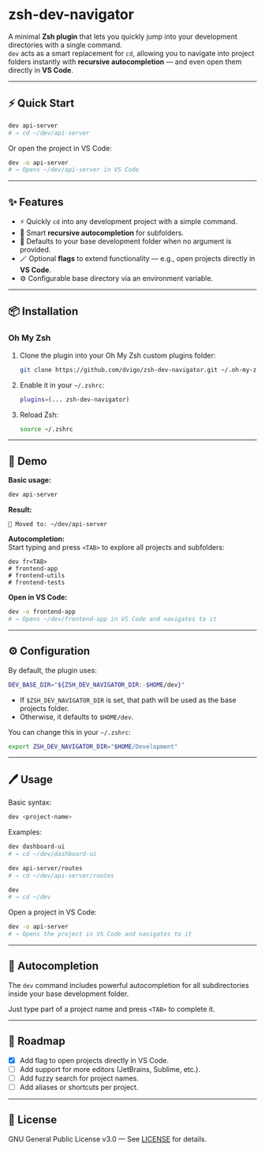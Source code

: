 # zsh-dev-navigator

A minimal **Zsh plugin** that lets you quickly jump into your development directories with a single command.  
`dev` acts as a smart replacement for `cd`, allowing you to navigate into project folders instantly with **recursive autocompletion** — and even open them directly in **VS Code**.

---

## ⚡ Quick Start

```bash
dev api-server
# → cd ~/dev/api-server
```

Or open the project in VS Code:

```bash
dev -o api-server
# → Opens ~/dev/api-server in VS Code
```

---

## ✨ Features

- ⚡ Quickly `cd` into any development project with a simple command.  
- 📁 Smart **recursive autocompletion** for subfolders.  
- 🧭 Defaults to your base development folder when no argument is provided.  
- 🪄 Optional **flags** to extend functionality — e.g., open projects directly in **VS Code**.  
- ⚙️ Configurable base directory via an environment variable.  

---

## 📦 Installation

### **Oh My Zsh**

1. Clone the plugin into your Oh My Zsh custom plugins folder:

   ```bash
   git clone https://github.com/dvigo/zsh-dev-navigator.git ~/.oh-my-zsh/custom/plugins/zsh-dev-navigator
   ```

2. Enable it in your `~/.zshrc`:

   ```bash
   plugins=(... zsh-dev-navigator)
   ```

3. Reload Zsh:

   ```bash
   source ~/.zshrc
   ```

---

## 🎥 Demo

**Basic usage:**  
```bash
dev api-server
```

**Result:**  
```
📂 Moved to: ~/dev/api-server
```

**Autocompletion:**  
Start typing and press `<TAB>` to explore all projects and subfolders:

```
dev fr<TAB>
# frontend-app
# frontend-utils
# frontend-tests
```

**Open in VS Code:**  
```bash
dev -o frontend-app
# → Opens ~/dev/frontend-app in VS Code and navigates to it
```

---

## ⚙️ Configuration

By default, the plugin uses:

```bash
DEV_BASE_DIR="${ZSH_DEV_NAVIGATOR_DIR:-$HOME/dev}"
```

- If `$ZSH_DEV_NAVIGATOR_DIR` is set, that path will be used as the base projects folder.
- Otherwise, it defaults to `$HOME/dev`.

You can change this in your `~/.zshrc`:

```bash
export ZSH_DEV_NAVIGATOR_DIR="$HOME/Development"
```

---

## 🖊️ Usage

Basic syntax:

```bash
dev <project-name>
```

Examples:

```bash
dev dashboard-ui
# → cd ~/dev/dashboard-ui

dev api-server/routes
# → cd ~/dev/api-server/routes

dev
# → cd ~/dev
```

Open a project in VS Code:

```bash
dev -o api-server
# → Opens the project in VS Code and navigates to it
```

---

## 📌 Autocompletion

The `dev` command includes powerful autocompletion for all subdirectories inside your base development folder.  

Just type part of a project name and press `<TAB>` to complete it.

---

## 🔧 Roadmap

- [x] Add flag to open projects directly in VS Code.  
- [ ] Add support for more editors (JetBrains, Sublime, etc.).  
- [ ] Add fuzzy search for project names.  
- [ ] Add aliases or shortcuts per project.

---

## 📜 License

GNU General Public License v3.0 — See [LICENSE](LICENSE) for details.
